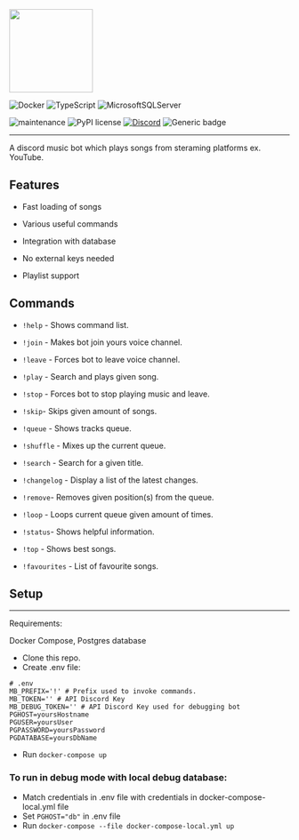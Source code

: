 
<img src="https://static.wikia.nocookie.net/polskapersopedia/images/3/32/Discord_logo_okr%C4%85g%C5%82e.png/revision/latest?cb=20200101201518&path-prefix=pl" width="150" height="150">


![Docker](https://img.shields.io/badge/docker-%230db7ed.svg?style=for-the-badge&logo=docker&logoColor=white)
![TypeScript](https://img.shields.io/badge/TypeScript-007ACC?style=for-the-badge&logo=typescript&logoColor=white)
![MicrosoftSQLServer](https://img.shields.io/badge/Microsoft%20SQL%20Sever-CC2927?style=for-the-badge&logo=microsoft%20sql%20server&logoColor=white)




![maintenance](https://img.shields.io/badge/maintained-yes-green.svg)
![PyPI license](https://img.shields.io/pypi/l/ansicolortags.svg)
[![Discord](https://badgen.net/badge/icon/discord?icon=discord&label)](https://https://discord.com/)
![Generic badge](https://img.shields.io/badge/release-v0.01-blue.svg)


***

A discord music bot which plays songs from steraming platforms ex. YouTube.

## Features

- Fast loading of songs

- Various useful commands

- Integration with database

- No external keys needed

- Playlist support

## Commands

- `!help` - Shows command list.

- `!join` - Makes bot join yours voice channel.

- `!leave` - Forces bot to leave voice channel.

- `!play` - Search and plays given song.

- `!stop` - Forces bot to stop playing music and leave.

- `!skip`- Skips given amount of songs.

- `!queue` - Shows tracks queue.

- `!shuffle` - Mixes up the current queue.

- `!search` - Search for a given title.

- `!changelog` - Display a list of the latest changes.

- `!remove`- Removes given position(s) from the queue.

- `!loop` - Loops current queue given amount of times.

- `!status`- Shows helpful information.

- `!top` - Shows best songs.

- `!favourites` - List of favourite songs. 


## Setup

***
Requirements:

Docker Compose, Postgres database

- Clone this repo.
- Create .env file:
```
# .env
MB_PREFIX='!' # Prefix used to invoke commands.
MB_TOKEN='' # API Discord Key
MB_DEBUG_TOKEN='' # API Discord Key used for debugging bot
PGHOST=yoursHostname
PGUSER=yoursUser
PGPASSWORD=yoursPassword
PGDATABASE=yoursDbName
```
- Run `docker-compose up`

### To run in debug mode with local debug database:
- Match credentials in .env file with credentials in docker-compose-local.yml file
- Set `PGHOST="db"` in .env file
- Run `docker-compose --file docker-compose-local.yml up`


